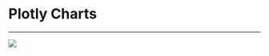 # Plotly Charts
---
<img src="https://github.com/carlosjennings1991/plotly_charts/blob/main/medicalphoto.png">
